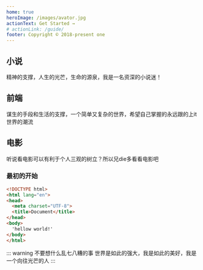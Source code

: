 ```yaml
---
home: true
heroImage: /images/avator.jpg
actionText: Get Started →
# actionLink: /guide/
footer: Copyright © 2018-present one
---
```



<div style="text-align: center">
  <Bit/>
</div>

<div class="features">
  <div class="feature">
    <h2>小说</h2>
    <p>精神的支撑，人生的光芒，生命的源泉，我是一名资深的小说迷！</p>
  </div>
  <div class="feature">
    <h2>前端</h2>
    <p>谋生的手段和生活的支撑，一个简单又复杂的世界，希望自己掌握的永远跟的上it世界的潮流</p>
  </div>
  <div class="feature">
    <h2>电影</h2>
    <p>听说看电影可以有利于个人三观的树立？所以兄die多看看电影吧</p>
  </div>
  
</div>

### 最初的开始

``` html
<!DOCTYPE html>
<html lang="en">
<head>
  <meta charset="UTF-8">
  <title>Document</title>
</head>
<body>
  'hellow world!'
</body>
</html>
```

::: warning 不要想什么乱七八糟的事
世界是如此的强大，我是如此的美好，我是一个向往光芒的人
:::
